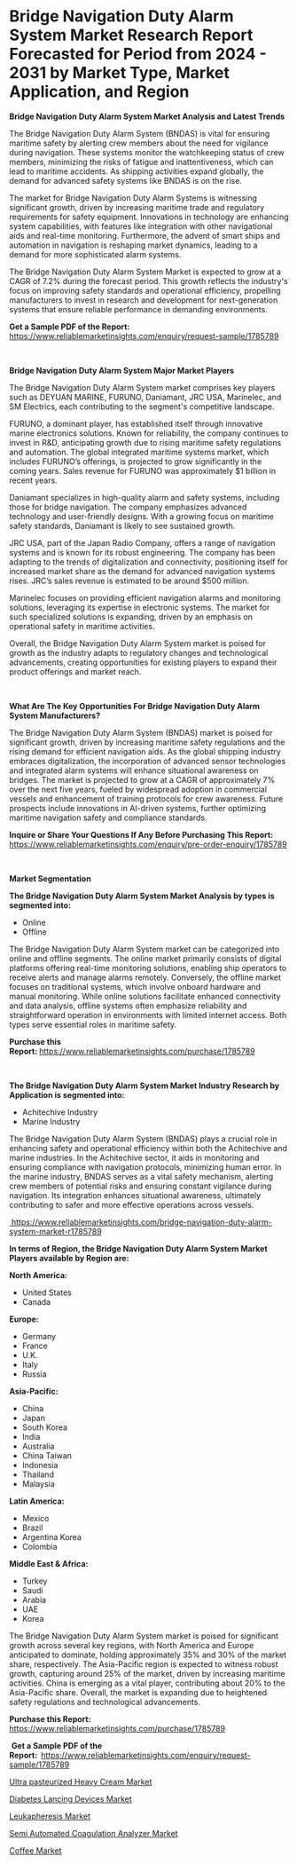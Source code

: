 <p><h1>Bridge Navigation Duty Alarm System Market Research Report Forecasted for Period from 2024 -  2031 by Market Type, Market Application, and Region</h1></p><p><strong>Bridge Navigation Duty Alarm System Market Analysis and Latest Trends</strong></p>
<p><p>The Bridge Navigation Duty Alarm System (BNDAS) is vital for ensuring maritime safety by alerting crew members about the need for vigilance during navigation. These systems monitor the watchkeeping status of crew members, minimizing the risks of fatigue and inattentiveness, which can lead to maritime accidents. As shipping activities expand globally, the demand for advanced safety systems like BNDAS is on the rise.</p><p>The market for Bridge Navigation Duty Alarm Systems is witnessing significant growth, driven by increasing maritime trade and regulatory requirements for safety equipment. Innovations in technology are enhancing system capabilities, with features like integration with other navigational aids and real-time monitoring. Furthermore, the advent of smart ships and automation in navigation is reshaping market dynamics, leading to a demand for more sophisticated alarm systems. </p><p>The Bridge Navigation Duty Alarm System Market is expected to grow at a CAGR of 7.2% during the forecast period. This growth reflects the industry's focus on improving safety standards and operational efficiency, propelling manufacturers to invest in research and development for next-generation systems that ensure reliable performance in demanding environments.</p></p>
<p><strong>Get a Sample PDF of the Report:&nbsp;</strong> <a href="https://www.reliablemarketinsights.com/enquiry/request-sample/1785789?utm_campaign=1518&utm_medium=2&utm_source=Github&utm_content=ia&utm_term=09102024&utm_id=bridge-navigation-duty-alarm-system">https://www.reliablemarketinsights.com/enquiry/request-sample/1785789</a></p>
<p>&nbsp;</p>
<p><strong>Bridge Navigation Duty Alarm System Major Market Players</strong></p>
<p><p>The Bridge Navigation Duty Alarm System market comprises key players such as DEYUAN MARINE, FURUNO, Daniamant, JRC USA, Marinelec, and SM Electrics, each contributing to the segment's competitive landscape. </p><p>FURUNO, a dominant player, has established itself through innovative marine electronics solutions. Known for reliability, the company continues to invest in R&D, anticipating growth due to rising maritime safety regulations and automation. The global integrated maritime systems market, which includes FURUNO’s offerings, is projected to grow significantly in the coming years. Sales revenue for FURUNO was approximately $1 billion in recent years.</p><p>Daniamant specializes in high-quality alarm and safety systems, including those for bridge navigation. The company emphasizes advanced technology and user-friendly designs. With a growing focus on maritime safety standards, Daniamant is likely to see sustained growth. </p><p>JRC USA, part of the Japan Radio Company, offers a range of navigation systems and is known for its robust engineering. The company has been adapting to the trends of digitalization and connectivity, positioning itself for increased market share as the demand for advanced navigation systems rises. JRC’s sales revenue is estimated to be around $500 million. </p><p>Marinelec focuses on providing efficient navigation alarms and monitoring solutions, leveraging its expertise in electronic systems. The market for such specialized solutions is expanding, driven by an emphasis on operational safety in maritime activities. </p><p>Overall, the Bridge Navigation Duty Alarm System market is poised for growth as the industry adapts to regulatory changes and technological advancements, creating opportunities for existing players to expand their product offerings and market reach.</p></p>
<p>&nbsp;</p>
<p><strong>What Are The Key Opportunities For Bridge Navigation Duty Alarm System Manufacturers?</strong></p>
<p><p>The Bridge Navigation Duty Alarm System (BNDAS) market is poised for significant growth, driven by increasing maritime safety regulations and the rising demand for efficient navigation aids. As the global shipping industry embraces digitalization, the incorporation of advanced sensor technologies and integrated alarm systems will enhance situational awareness on bridges. The market is projected to grow at a CAGR of approximately 7% over the next five years, fueled by widespread adoption in commercial vessels and enhancement of training protocols for crew awareness. Future prospects include innovations in AI-driven systems, further optimizing maritime navigation safety and compliance standards.</p></p>
<p><strong>Inquire or Share Your Questions If Any Before Purchasing This Report:</strong> <a href="https://www.reliablemarketinsights.com/enquiry/pre-order-enquiry/1785789?utm_campaign=1518&utm_medium=2&utm_source=Github&utm_content=ia&utm_term=09102024&utm_id=bridge-navigation-duty-alarm-system">https://www.reliablemarketinsights.com/enquiry/pre-order-enquiry/1785789</a></p>
<p>&nbsp;</p>
<p><strong>Market Segmentation</strong></p>
<p><strong>The Bridge Navigation Duty Alarm System Market Analysis by types is segmented into:</strong></p>
<p><ul><li>Online</li><li>Offline</li></ul></p>
<p><p>The Bridge Navigation Duty Alarm System market can be categorized into online and offline segments. The online market primarily consists of digital platforms offering real-time monitoring solutions, enabling ship operators to receive alerts and manage alarms remotely. Conversely, the offline market focuses on traditional systems, which involve onboard hardware and manual monitoring. While online solutions facilitate enhanced connectivity and data analysis, offline systems often emphasize reliability and straightforward operation in environments with limited internet access. Both types serve essential roles in maritime safety.</p></p>
<p><strong>Purchase this Report:&nbsp;</strong><a href="https://www.reliablemarketinsights.com/purchase/1785789?utm_campaign=1518&utm_medium=2&utm_source=Github&utm_content=ia&utm_term=09102024&utm_id=bridge-navigation-duty-alarm-system">https://www.reliablemarketinsights.com/purchase/1785789</a></p>
<p>&nbsp;</p>
<p><strong>The Bridge Navigation Duty Alarm System Market Industry Research by Application is segmented into:</strong></p>
<p><ul><li>Achitechive Industry</li><li>Marine Industry</li></ul></p>
<p><p>The Bridge Navigation Duty Alarm System (BNDAS) plays a crucial role in enhancing safety and operational efficiency within both the Achitechive and marine industries. In the Achitechive sector, it aids in monitoring and ensuring compliance with navigation protocols, minimizing human error. In the marine industry, BNDAS serves as a vital safety mechanism, alerting crew members of potential risks and ensuring constant vigilance during navigation. Its integration enhances situational awareness, ultimately contributing to safer and more effective operations across vessels.</p></p>
<p><a href="https://www.reliablemarketinsights.com/bridge-navigation-duty-alarm-system-market-r1785789?utm_campaign=1518&utm_medium=2&utm_source=Github&utm_content=ia&utm_term=09102024&utm_id=bridge-navigation-duty-alarm-system">&nbsp;https://www.reliablemarketinsights.com/bridge-navigation-duty-alarm-system-market-r1785789</a></p>
<p><strong>In terms of Region, the Bridge Navigation Duty Alarm System Market Players available by Region are:</strong></p>
<p>
    <p> <strong> North America: </strong>
        <ul>
            <li>United States</li>
            <li>Canada</li>
        </ul>
        </p> 
    <p> <strong> Europe: </strong>
        <ul>
            <li>Germany</li>
            <li>France</li>
            <li>U.K.</li>
            <li>Italy</li>
            <li>Russia</li>
        </ul>
        </p> 
    <p> <strong> Asia-Pacific: </strong>
        <ul>
            <li>China</li>
            <li>Japan</li>
            <li>South Korea</li>
            <li>India</li>
            <li>Australia</li>
            <li>China Taiwan</li>
            <li>Indonesia</li>
            <li>Thailand</li>
            <li>Malaysia</li>
        </ul>
        </p> 
    <p> <strong> Latin America: </strong>
        <ul>
            <li>Mexico</li>
            <li>Brazil</li>
            <li>Argentina Korea</li>
            <li>Colombia</li>
        </ul>
        </p> 
    <p> <strong> Middle East & Africa: </strong>
        <ul>
            <li>Turkey</li>
            <li>Saudi</li>
            <li>Arabia</li>
            <li>UAE</li>
            <li>Korea</li>
        </ul>
    </p>
    </p>
<p><p>The Bridge Navigation Duty Alarm System market is poised for significant growth across several key regions, with North America and Europe anticipated to dominate, holding approximately 35% and 30% of the market share, respectively. The Asia-Pacific region is expected to witness robust growth, capturing around 25% of the market, driven by increasing maritime activities. China is emerging as a vital player, contributing about 20% to the Asia-Pacific share. Overall, the market is expanding due to heightened safety regulations and technological advancements.</p></p>
<p><strong>Purchase this Report: </strong><a href="https://www.reliablemarketinsights.com/purchase/1785789?utm_campaign=1518&utm_medium=2&utm_source=Github&utm_content=ia&utm_term=09102024&utm_id=bridge-navigation-duty-alarm-system">https://www.reliablemarketinsights.com/purchase/1785789</a></p>
<p>&nbsp;<strong>Get a Sample PDF of the Report:&nbsp;&nbsp;</strong><a href="https://www.reliablemarketinsights.com/enquiry/request-sample/1785789?utm_campaign=1518&utm_medium=2&utm_source=Github&utm_content=ia&utm_term=09102024&utm_id=bridge-navigation-duty-alarm-system">https://www.reliablemarketinsights.com/enquiry/request-sample/1785789</a></p>
<p><strong></strong></p>
<p><p><a href="https://www.linkedin.com/pulse/ultra-pasteurized-heavy-cream-momentum-charting-54-cagr-path-ma5bf?utm_campaign=1518&utm_medium=2&utm_source=Github&utm_content=ia&utm_term=09102024&utm_id=bridge-navigation-duty-alarm-system">Ultra pasteurized Heavy Cream Market</a></p><p><a href="https://www.linkedin.com/pulse/global-diabetes-lancing-devices-market-pulse-trends-fxnwc?utm_campaign=1518&utm_medium=2&utm_source=Github&utm_content=ia&utm_term=09102024&utm_id=bridge-navigation-duty-alarm-system">Diabetes Lancing Devices Market</a></p><p><a href="https://www.linkedin.com/pulse/leukapheresis-market-trends-insights-type-application-fn2dc?utm_campaign=1518&utm_medium=2&utm_source=Github&utm_content=ia&utm_term=09102024&utm_id=bridge-navigation-duty-alarm-system">Leukapheresis Market</a></p><p><a href="https://www.linkedin.com/pulse/semi-automated-coagulation-analyzer-market-industry-0ferc?utm_campaign=1518&utm_medium=2&utm_source=Github&utm_content=ia&utm_term=09102024&utm_id=bridge-navigation-duty-alarm-system">Semi Automated Coagulation Analyzer Market</a></p><p><a href="https://www.linkedin.com/pulse/coffee-market-size-share-competitive-landscape-trend-analysis-yvfmf?utm_campaign=1518&utm_medium=2&utm_source=Github&utm_content=ia&utm_term=09102024&utm_id=bridge-navigation-duty-alarm-system">Coffee Market</a></p></p>